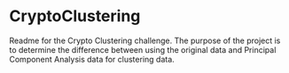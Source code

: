 # CryptoClustering

Readme for the Crypto Clustering challenge. The purpose of the project is to determine the difference between using the original data and Principal Component Analysis data for clustering data.
